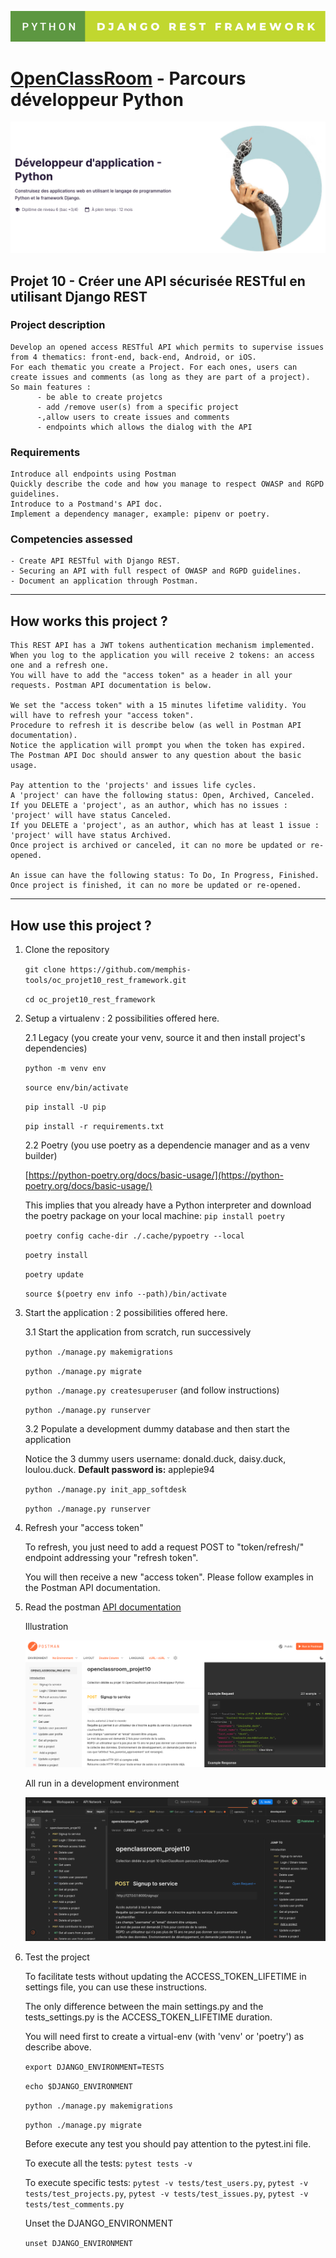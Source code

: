 ![Screenshot](python-django-rest-framework.svg)
# [OpenClassRoom](https://openclassrooms.com/) - Parcours développeur Python
![Screenshot](oc_parcours_dev_python.png)
## Projet 10 - Créer une API sécurisée RESTful en utilisant Django REST

### Project description
    Develop an opened access RESTful API which permits to supervise issues from 4 thematics: front-end, back-end, Android, or iOS.
    For each thematic you create a Project. For each ones, users can create issues and comments (as long as they are part of a project).
    So main features :
          - be able to create projetcs
          - add /remove user(s) from a specific project
          -,allow users to create issues and comments
          - endpoints which allows the dialog with the API

### Requirements
    Introduce all endpoints using Postman
    Quickly describe the code and how you manage to respect OWASP and RGPD guidelines.
    Introduce to a Postmand's API doc.
    Implement a dependency manager, example: pipenv or poetry.

### Competencies assessed
    - Create API RESTful with Django REST.
    - Securing an API with full respect of OWASP and RGPD guidelines.
    - Document an application through Postman.

---

## How works this project ?

    This REST API has a JWT tokens authentication mechanism implemented.
    When you log to the application you will receive 2 tokens: an access one and a refresh one.
    You will have to add the "access token" as a header in all your requests. Postman API documentation is below.

    We set the "access token" with a 15 minutes lifetime validity. You will have to refresh your "access token".
    Procedure to refresh it is describe below (as well in Postman API documentation).
    Notice the application will prompt you when the token has expired.
    The Postman API Doc should answer to any question about the basic usage.

    Pay attention to the 'projects' and issues life cycles.
    A 'project' can have the following status: Open, Archived, Canceled.
    If you DELETE a 'project', as an author, which has no issues : 'project' will have status Canceled.
    If you DELETE a 'project', as an author, which has at least 1 issue : 'project' will have status Archived.
    Once project is archived or canceled, it can no more be updated or re-opened.

    An issue can have the following status: To Do, In Progress, Finished.
    Once project is finished, it can no more be updated or re-opened.

---

## How use this project ?

1. Clone the repository

      `git clone https://github.com/memphis-tools/oc_projet10_rest_framework.git`

      `cd oc_projet10_rest_framework`

2. Setup a virtualenv : 2 possibilities offered here.

   2.1 Legacy (you create your venv, source it and then install project's dependencies)

      `python -m venv env`

      `source env/bin/activate`

      `pip install -U pip`

      `pip install -r requirements.txt`

   2.2 Poetry (you use poetry as a dependencie manager and as a venv builder)

      [https://python-poetry.org/docs/basic-usage/](https://python-poetry.org/docs/basic-usage/)

      This implies that you already have a Python interpreter and download the poetry package on your local machine: `pip install poetry`

      `poetry config cache-dir ./.cache/pypoetry --local`

      `poetry install`

      `poetry update`

      `source $(poetry env info --path)/bin/activate`

3. Start the application : 2 possibilities offered here.

   3.1 Start the application from scratch, run successively

      `python ./manage.py makemigrations`

      `python ./manage.py migrate`

      `python ./manage.py createsuperuser` (and follow instructions)

      `python ./manage.py runserver`

   3.2 Populate a development dummy database and then start the application

   Notice the 3 dummy users username: donald.duck, daisy.duck, loulou.duck. **Default password is:** applepie94

      `python ./manage.py init_app_softdesk`

      `python ./manage.py runserver`

4. Refresh your "access token"

   To refresh, you just need to add a request POST to "token/refresh/" endpoint addressing your "refresh token".

   You will then receive a new "access token". Please follow examples in the Postman API documentation.

6. Read the postman [API documentation](https://documenter.getpostman.com/view/24090419/2s93sc4sWt)

   Illustration

   ![Screenshot](oc_projet10_postman_doc.png)

   All run in a development environment

   ![Screenshot](oc_projet10_postman_env_development.png)

8. Test the project

    To facilitate tests without updating the ACCESS_TOKEN_LIFETIME in settings file, you can use these instructions.

    The only difference between the main settings.py and the tests_settings.py is the ACCESS_TOKEN_LIFETIME duration.

    You will need first to create a virtual-env (with 'venv' or 'poetry') as describe above.

    `export DJANGO_ENVIRONMENT=TESTS`

    `echo $DJANGO_ENVIRONMENT`

    `python ./manage.py makemigrations`

    `python ./manage.py migrate`

    Before execute any test you should pay attention to the pytest.ini file.

    To execute all the tests: `pytest tests -v`

    To execute specific tests:
    `pytest -v tests/test_users.py`, `pytest -v tests/test_projects.py`, `pytest -v tests/test_issues.py`, `pytest -v tests/test_comments.py`

    Unset the DJANGO_ENVIRONMENT

    `unset DJANGO_ENVIRONMENT`
